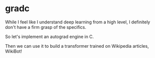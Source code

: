 # gradc

While I feel like I understand deep learning from a high level, I definitely don't have a firm grasp of the specifics.

So let's implement an autograd engine in C.

Then we can use it to build a transformer trained on Wikipedia articles, WikiBot!

<!--- todo, add instructions -->
